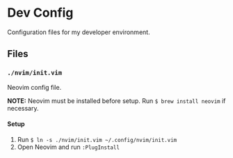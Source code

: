 # Dev Config

Configuration files for my developer environment.

## Files

### `./nvim/init.vim`

Neovim config file.

**NOTE:** Neovim must be installed before setup.
Run `$ brew install neovim` if necessary.

#### Setup
1. Run `$ ln -s ./nvim/init.vim ~/.config/nvim/init.vim`
2. Open Neovim and run `:PlugInstall`
